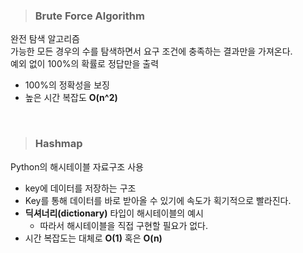 > ### Brute Force Algorithm

완전 탐색 알고리즘<br>
가능한 모든 경우의 수를 탐색하면서 요구 조건에 충족하는 결과만을 가져온다.<br>
예외 없이 100%의 확률로 정답만을 출력

- 100%의 정확성을 보징
- 높은 시간 복잡도 <b>O(n^2)</b>

<br>

> ### Hashmap

Python의 해시테이블 자료구조 사용

- key에 데이터를 저장하는 구조
- Key를 통해 데이터를 바로 받아올 수 있기에 속도가 획기적으로 빨라진다.
- <b>딕셔너리(dictionary)</b> 타입이 해시테이블의 예시
  - 따라서 해시테이블을 직접 구현할 필요가 없다.
- 시간 복잡도는 대체로 <b>O(1)</b> 혹은 <b>O(n)</b>

